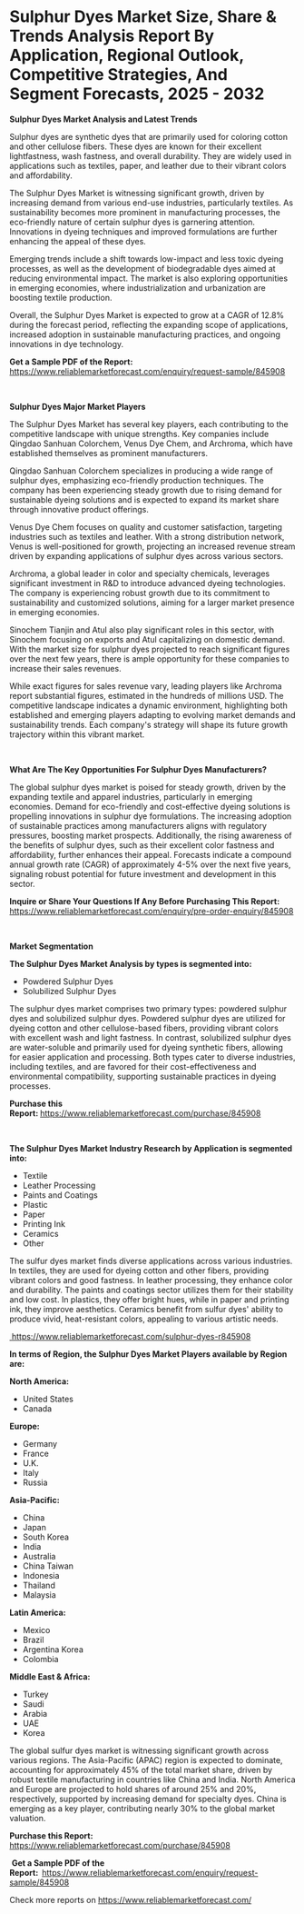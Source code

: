 <p><h1>Sulphur Dyes Market Size, Share & Trends Analysis Report By Application, Regional Outlook, Competitive Strategies, And Segment Forecasts, 2025 - 2032</h1></p><p><strong>Sulphur Dyes Market Analysis and Latest Trends</strong></p>
<p><p>Sulphur dyes are synthetic dyes that are primarily used for coloring cotton and other cellulose fibers. These dyes are known for their excellent lightfastness, wash fastness, and overall durability. They are widely used in applications such as textiles, paper, and leather due to their vibrant colors and affordability. </p><p>The Sulphur Dyes Market is witnessing significant growth, driven by increasing demand from various end-use industries, particularly textiles. As sustainability becomes more prominent in manufacturing processes, the eco-friendly nature of certain sulphur dyes is garnering attention. Innovations in dyeing techniques and improved formulations are further enhancing the appeal of these dyes. </p><p>Emerging trends include a shift towards low-impact and less toxic dyeing processes, as well as the development of biodegradable dyes aimed at reducing environmental impact. The market is also exploring opportunities in emerging economies, where industrialization and urbanization are boosting textile production. </p><p>Overall, the Sulphur Dyes Market is expected to grow at a CAGR of 12.8% during the forecast period, reflecting the expanding scope of applications, increased adoption in sustainable manufacturing practices, and ongoing innovations in dye technology.</p></p>
<p><strong>Get a Sample PDF of the Report:&nbsp;</strong> <a href="https://www.reliablemarketforecast.com/enquiry/request-sample/845908?utm_campaign=1108&utm_medium=2&utm_source=Github&utm_content=ia&utm_term=30012025&utm_id=sulphur-dyes">https://www.reliablemarketforecast.com/enquiry/request-sample/845908</a></p>
<p>&nbsp;</p>
<p><strong>Sulphur Dyes Major Market Players</strong></p>
<p><p>The Sulphur Dyes Market has several key players, each contributing to the competitive landscape with unique strengths. Key companies include Qingdao Sanhuan Colorchem, Venus Dye Chem, and Archroma, which have established themselves as prominent manufacturers.</p><p>Qingdao Sanhuan Colorchem specializes in producing a wide range of sulphur dyes, emphasizing eco-friendly production techniques. The company has been experiencing steady growth due to rising demand for sustainable dyeing solutions and is expected to expand its market share through innovative product offerings.</p><p>Venus Dye Chem focuses on quality and customer satisfaction, targeting industries such as textiles and leather. With a strong distribution network, Venus is well-positioned for growth, projecting an increased revenue stream driven by expanding applications of sulphur dyes across various sectors.</p><p>Archroma, a global leader in color and specialty chemicals, leverages significant investment in R&D to introduce advanced dyeing technologies. The company is experiencing robust growth due to its commitment to sustainability and customized solutions, aiming for a larger market presence in emerging economies.</p><p>Sinochem Tianjin and Atul also play significant roles in this sector, with Sinochem focusing on exports and Atul capitalizing on domestic demand. With the market size for sulphur dyes projected to reach significant figures over the next few years, there is ample opportunity for these companies to increase their sales revenues.</p><p>While exact figures for sales revenue vary, leading players like Archroma report substantial figures, estimated in the hundreds of millions USD. The competitive landscape indicates a dynamic environment, highlighting both established and emerging players adapting to evolving market demands and sustainability trends. Each company's strategy will shape its future growth trajectory within this vibrant market.</p></p>
<p>&nbsp;</p>
<p><strong>What Are The Key Opportunities For Sulphur Dyes Manufacturers?</strong></p>
<p><p>The global sulphur dyes market is poised for steady growth, driven by the expanding textile and apparel industries, particularly in emerging economies. Demand for eco-friendly and cost-effective dyeing solutions is propelling innovations in sulphur dye formulations. The increasing adoption of sustainable practices among manufacturers aligns with regulatory pressures, boosting market prospects. Additionally, the rising awareness of the benefits of sulphur dyes, such as their excellent color fastness and affordability, further enhances their appeal. Forecasts indicate a compound annual growth rate (CAGR) of approximately 4-5% over the next five years, signaling robust potential for future investment and development in this sector.</p></p>
<p><strong>Inquire or Share Your Questions If Any Before Purchasing This Report:</strong> <a href="https://www.reliablemarketforecast.com/enquiry/pre-order-enquiry/845908?utm_campaign=1108&utm_medium=2&utm_source=Github&utm_content=ia&utm_term=30012025&utm_id=sulphur-dyes">https://www.reliablemarketforecast.com/enquiry/pre-order-enquiry/845908</a></p>
<p>&nbsp;</p>
<p><strong>Market Segmentation</strong></p>
<p><strong>The Sulphur Dyes Market Analysis by types is segmented into:</strong></p>
<p><ul><li>Powdered Sulphur Dyes</li><li>Solubilized Sulphur Dyes</li></ul></p>
<p><p>The sulphur dyes market comprises two primary types: powdered sulphur dyes and solubilized sulphur dyes. Powdered sulphur dyes are utilized for dyeing cotton and other cellulose-based fibers, providing vibrant colors with excellent wash and light fastness. In contrast, solubilized sulphur dyes are water-soluble and primarily used for dyeing synthetic fibers, allowing for easier application and processing. Both types cater to diverse industries, including textiles, and are favored for their cost-effectiveness and environmental compatibility, supporting sustainable practices in dyeing processes.</p></p>
<p><strong>Purchase this Report:&nbsp;</strong><a href="https://www.reliablemarketforecast.com/purchase/845908?utm_campaign=1108&utm_medium=2&utm_source=Github&utm_content=ia&utm_term=30012025&utm_id=sulphur-dyes">https://www.reliablemarketforecast.com/purchase/845908</a></p>
<p>&nbsp;</p>
<p><strong>The Sulphur Dyes Market Industry Research by Application is segmented into:</strong></p>
<p><ul><li>Textile</li><li>Leather Processing</li><li>Paints and Coatings</li><li>Plastic</li><li>Paper</li><li>Printing Ink</li><li>Ceramics</li><li>Other</li></ul></p>
<p><p>The sulfur dyes market finds diverse applications across various industries. In textiles, they are used for dyeing cotton and other fibers, providing vibrant colors and good fastness. In leather processing, they enhance color and durability. The paints and coatings sector utilizes them for their stability and low cost. In plastics, they offer bright hues, while in paper and printing ink, they improve aesthetics. Ceramics benefit from sulfur dyes' ability to produce vivid, heat-resistant colors, appealing to various artistic needs.</p></p>
<p><a href="https://www.reliablemarketforecast.com/sulphur-dyes-r845908?utm_campaign=1108&utm_medium=2&utm_source=Github&utm_content=ia&utm_term=30012025&utm_id=sulphur-dyes">&nbsp;https://www.reliablemarketforecast.com/sulphur-dyes-r845908</a></p>
<p><strong>In terms of Region, the Sulphur Dyes Market Players available by Region are:</strong></p>
<p>
    <p> <strong> North America: </strong>
        <ul>
            <li>United States</li>
            <li>Canada</li>
        </ul>
        </p> 
    <p> <strong> Europe: </strong>
        <ul>
            <li>Germany</li>
            <li>France</li>
            <li>U.K.</li>
            <li>Italy</li>
            <li>Russia</li>
        </ul>
        </p> 
    <p> <strong> Asia-Pacific: </strong>
        <ul>
            <li>China</li>
            <li>Japan</li>
            <li>South Korea</li>
            <li>India</li>
            <li>Australia</li>
            <li>China Taiwan</li>
            <li>Indonesia</li>
            <li>Thailand</li>
            <li>Malaysia</li>
        </ul>
        </p> 
    <p> <strong> Latin America: </strong>
        <ul>
            <li>Mexico</li>
            <li>Brazil</li>
            <li>Argentina Korea</li>
            <li>Colombia</li>
        </ul>
        </p> 
    <p> <strong> Middle East & Africa: </strong>
        <ul>
            <li>Turkey</li>
            <li>Saudi</li>
            <li>Arabia</li>
            <li>UAE</li>
            <li>Korea</li>
        </ul>
    </p>
    </p>
<p><p>The global sulfur dyes market is witnessing significant growth across various regions. The Asia-Pacific (APAC) region is expected to dominate, accounting for approximately 45% of the total market share, driven by robust textile manufacturing in countries like China and India. North America and Europe are projected to hold shares of around 25% and 20%, respectively, supported by increasing demand for specialty dyes. China is emerging as a key player, contributing nearly 30% to the global market valuation.</p></p>
<p><strong>Purchase this Report: </strong><a href="https://www.reliablemarketforecast.com/purchase/845908?utm_campaign=1108&utm_medium=2&utm_source=Github&utm_content=ia&utm_term=30012025&utm_id=sulphur-dyes">https://www.reliablemarketforecast.com/purchase/845908</a></p>
<p>&nbsp;<strong>Get a Sample PDF of the Report:&nbsp;&nbsp;</strong><a href="https://www.reliablemarketforecast.com/enquiry/request-sample/845908?utm_campaign=1108&utm_medium=2&utm_source=Github&utm_content=ia&utm_term=30012025&utm_id=sulphur-dyes">https://www.reliablemarketforecast.com/enquiry/request-sample/845908</a></p>
<p><strong></strong></p>
<p>Check more reports on <a href="https://www.reliablemarketforecast.com/?utm_campaign=1108&utm_medium=2&utm_source=Github&utm_content=ia&utm_term=30012025&utm_id=sulphur-dyes">https://www.reliablemarketforecast.com/</a></p>